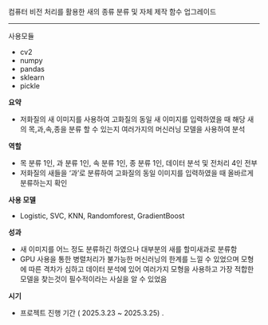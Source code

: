 컴퓨터 비전 처리를 활용한 새의 종류 분류 및 자체 제작 함수 업그레이드<hr>
사용모듈
- cv2
- numpy
- pandas
- sklearn
- pickle

**요약**

- 저화질의 새 이미지를 사용하여 고화질의 동일 새 이미지를 입력하였을 때 해당 새의 목,과,속,종을 분류 할 수 있는지 여러가지의 머신러닝 모델을 사용하여 분석

**역할**

- 목 분류 1인, 과 분류 1인, 속 분류 1인, 종 분류 1인, 데이터 분석 및 전처리 4인 전부
- 저화질의 새들을 ‘과’로 분류하여 고화질의 동일 이미지를 입력하였을 때 올바르게 분류하는지 확인

      

**사용 모델**

- Logistic, SVC, KNN, Randomforest, GradientBoost

**성과**

- 새 이미지를 어느 정도 분류하긴 하였으나 대부분의 새를 할미새과로 분류함
- GPU 사용을 통한 병렬처리가 불가능한 머신러닝의 한계를 느낄 수 있었으며 모형에 따른 격차가 심하고 데이터 분석에 있어 여러가지 모형을 사용하고 가장 적합한 모델을 찾는것이 필수적이라는 사실을 알 수 있었음

**시기**

- 프로젝트 진행 기간 ( 2025.3.23 ~ 2025.3.25) .
